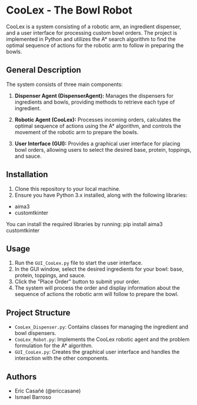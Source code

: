 # CooLex - The Bowl Robot

CooLex is a system consisting of a robotic arm, an ingredient dispenser, and a user interface for processing custom bowl orders. The project is implemented in Python and utilizes the A* search algorithm to find the optimal sequence of actions for the robotic arm to follow in preparing the bowls.

## General Description

The system consists of three main components:

1. **Dispenser Agent (DispenserAgent):** Manages the dispensers for ingredients and bowls, providing methods to retrieve each type of ingredient.

2. **Robotic Agent (CooLex):** Processes incoming orders, calculates the optimal sequence of actions using the A* algorithm, and controls the movement of the robotic arm to prepare the bowls.

3. **User Interface (GUI):** Provides a graphical user interface for placing bowl orders, allowing users to select the desired base, protein, toppings, and sauce.

## Installation

1. Clone this repository to your local machine.
2. Ensure you have Python 3.x installed, along with the following libraries:
- aima3
- customtkinter

You can install the required libraries by running:
pip install aima3 customtkinter

## Usage

1. Run the `GUI_CooLex.py` file to start the user interface.
2. In the GUI window, select the desired ingredients for your bowl: base, protein, toppings, and sauce.
3. Click the "Place Order" button to submit your order.
4. The system will process the order and display information about the sequence of actions the robotic arm will follow to prepare the bowl.

## Project Structure

- `CooLex_Dispenser.py`: Contains classes for managing the ingredient and bowl dispensers.
- `CooLex_Robot.py`: Implements the CooLex robotic agent and the problem formulation for the A* algorithm.
- `GUI_CooLex.py`: Creates the graphical user interface and handles the interaction with the other components.

## Authors

- Eric Casañé (@ericcasane)
- Ismael Barroso
